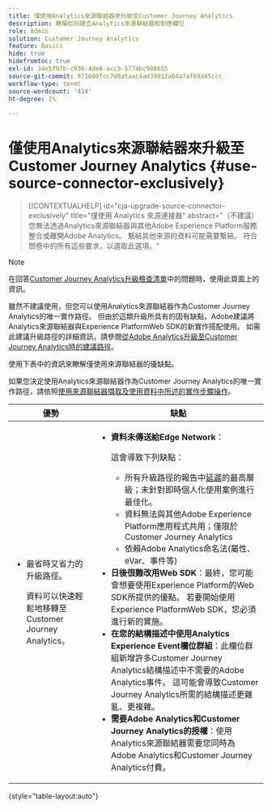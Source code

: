 ```yaml
---
title: 僅使用Analytics來源聯結器來升級至Customer Journey Analytics
description: 瞭解如何建立Analytics來源聯結器和對應欄位
role: Admin
solution: Customer Journey Analytics
feature: Basics
hide: true
hidefromtoc: true
exl-id: 34e5f97b-c936-4de6-acc9-5774bc908655
source-git-commit: 971600fcc7d8a5aac4ad39812ab4a7af69d45ccc
workflow-type: tm+mt
source-wordcount: '414'
ht-degree: 1%

---
```


# 僅使用Analytics來源聯結器來升級至Customer Journey Analytics {#use-source-connector-exclusively}

<!-- markdownlint-disable MD034 -->

>[!CONTEXTUALHELP]
>id="cja-upgrade-source-connector-exclusively"
>title="僅使用 Analytics 來源連接器"
>abstract="（不建議）您無法透過Analytics來源聯結器與其他Adobe Experience Platform服務整合或離開Adobe Analytics。 繫結其他來源的資料可能需要繫結。 符合問卷中的所有這些要求，以選取此選項。"

<!-- markdownlint-enable MD034 -->

>[!NOTE]
> 
>在回答[Customer Journey Analytics升級檢查清單](https://gigazelle.github.io/cja-ttv/)中的問題時，使用此頁面上的資訊。

雖然不建議使用，但您可以使用Analytics來源聯結器作為Customer Journey Analytics的唯一實作路徑。 但由於這類升級所具有的固有缺點，Adobe建議將Analytics來源聯結器與Experience PlatformWeb SDK的新實作搭配使用。 如需此建議升級路徑的詳細資訊，請參閱[從Adobe Analytics升級至Customer Journey Analytics時的建議路徑](/help/getting-started/cja-upgrade/cja-upgrade-recommendations.md)。

使用下表中的資訊來瞭解僅使用來源聯結器的優缺點。

如果您決定使用Analytics來源聯結器作為Customer Journey Analytics的唯一實作路徑，請依照[使用來源聯結器擷取及使用資料中所述的實作步驟操作](/help/data-ingestion/sources.md)。

| 優勢 | 缺點 |
|----------|---------|
| <ul><li>最省時又省力的升級路徑。 <p>資料可以快速輕鬆地移轉至Customer Journey Analytics。</p></li></ul> | <ul><li>**資料未傳送給Edge Network**： <p>這會導致下列缺點：</p><ul><li>所有升級路徑的報告中[延遲](/help/technotes/guardrails.md#latencies)的最高層級；未針對即時個人化使用案例進行最佳化。</li><li>資料無法與其他Adobe Experience Platform應用程式共用；僅限於Customer Journey Analytics</li><li>依賴Adobe Analytics命名法(屬性、eVar、事件等)</li></ul><li>**日後很難改用Web SDK**：最終，您可能會想要使用Experience Platform的Web SDK所提供的優點。 若要開始使用Experience PlatformWeb SDK，您必須進行新的實施。</li><li>**在您的結構描述中使用Analytics Experience Event欄位群組**：此欄位群組新增許多Customer Journey Analytics結構描述中不需要的Adobe Analytics事件。  這可能會導致Customer Journey Analytics所需的結構描述更雜亂、更複雜。</li><li>**需要Adobe Analytics和Customer Journey Analytics的授權**：使用Analytics來源聯結器需要您同時為Adobe Analytics和Customer Journey Analytics付費。</li></ul> |

{style="table-layout:auto"}
